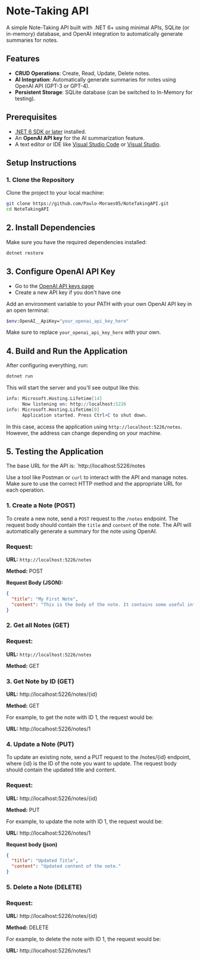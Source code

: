 # Note-Taking API

A simple Note-Taking API built with .NET 6+ using minimal APIs, SQLite (or in-memory) database, and OpenAI integration to automatically generate summaries for notes.

## Features
- **CRUD Operations**: Create, Read, Update, Delete notes.
- **AI Integration**: Automatically generate summaries for notes using OpenAI API (GPT-3 or GPT-4).
- **Persistent Storage**: SQLite database (can be switched to In-Memory for testing).

## Prerequisites
- [.NET 6 SDK or later](https://dotnet.microsoft.com/download) installed.
- An **OpenAI API key** for the AI summarization feature.
- A text editor or IDE like [Visual Studio Code](https://code.visualstudio.com/) or [Visual Studio](https://visualstudio.microsoft.com/).

## Setup Instructions

### 1. Clone the Repository

Clone the project to your local machine:

```bash
git clone https://github.com/Paulo-Moraes05/NoteTakingAPI.git
cd NoteTakingAPI
```
## 2. Install Dependencies

Make sure you have the required dependencies installed:

```bash
dotnet restore
```

## 3. Configure OpenAI API Key

- Go to the [OpenAI API keys page](https://platform.openai.com/api-keys)
- Create a new API key if you don't have one

Add an environment variable to your PATH with your own OpenAI API key in an open terminal:

```bash
$env:OpenAI__ApiKey="your_openai_api_key_here"
```

Make sure to replace `your_openai_api_key_here` with your own.

## 4. Build and Run the Application

After configuring everything, run:

```bash
dotnet run
```

This will start the server and you'll see output like this:
```mathematica
info: Microsoft.Hosting.Lifetime[14]
      Now listening on: http://localhost:5226
info: Microsoft.Hosting.Lifetime[0]
      Application started. Press Ctrl+C to shut down.
```

In this case, access the application using `http://localhost:5226/notes`. However, the address can change depending on your machine.

## 5. Testing the Application

The base URL for the API is: `http://localhost:5226/notes

Use a tool like Postman or `curl` to interact with the API and manage notes. Make sure to use the correct HTTP method and the appropriate URL for each operation.

### 1. Create a Note (POST)

To create a new note, send a `POST` request to the `/notes` endpoint. The request body should contain the `title` and `content` of the note. The API will automatically generate a summary for the note using OpenAI.

### Request:

**URL:** `http://localhost:5226/notes`

**Method:** POST

**Request Body (JSON):**

```json
{
  "title": "My First Note",
  "content": "This is the body of the note. It contains some useful information."
}
```

### 2. Get all Notes (GET)

### Request:

**URL:** `http://localhost:5226/notes`

**Method:** GET

### 3. Get Note by ID (GET)

**URL:** http://localhost:5226/notes/{id}

**Method:** GET

For example, to get the note with ID 1, the request would be:

**URL:** http://localhost:5226/notes/1

### 4. Update a Note (PUT)

To update an existing note, send a PUT request to the /notes/{id} endpoint, where {id} is the ID of the note you want to update. The request body should contain the updated title and content.

### Request:
**URL:** http://localhost:5226/notes/{id}

**Method:** PUT

For example, to update the note with ID 1, the request would be:

**URL:** http://localhost:5226/notes/1

**Request body (json)**

```json
{
  "title": "Updated Title",
  "content": "Updated content of the note."
}
```

### 5. Delete a Note (DELETE)

### Request:
**URL:** http://localhost:5226/notes/{id}

**Method:** DELETE

For example, to delete the note with ID 1, the request would be:

**URL:** http://localhost:5226/notes/1

